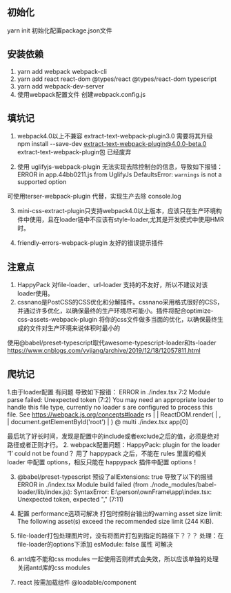 ## 初始化
  yarn init  初始化配置package.json文件 
## 安装依赖
  1. yarn add webpack webpack-cli   
  2. yarn add react react-dom @types/react @types/react-dom typescript
  3. yarn add webpack-dev-server
  4. 使用webpack配置文件 创建webpack.config.js 
## 填坑记
  1. webpack4.0以上不兼容 extract-text-webpack-plugin3.0  需要将其升级  npm install --save-dev extract-text-webpack-plugin@4.0.0-beta.0   
  extract-text-webpack-plugin包  已经废弃

  2. 使用 uglifyjs-webpack-plugin 无法实现去除控制台的信息，导致如下报错： 
      ERROR in app.44bb0211.js from UglifyJs
      DefaultsError: `warnings` is not a supported option

  可使用terser-webpack-plugin 代替，实现生产去除 console.log

  3. mini-css-extract-plugin只支持webpack4.0以上版本，应该只在生产环境构件中使用，且在loader链中不应该有style-loader,尤其是开发模式中使用HMR时。

  4. friendly-errors-webpack-plugin 友好的错误提示插件

## 注意点
  1. HappyPack 对file-loader、url-loader 支持的不友好，所以不建议对该loader使用。
  2. cssnano是PostCSS的CSS优化和分解插件。cssnano采用格式很好的CSS，并通过许多优化，以确保最终的生产环境尽可能小。插件将配合optimize-css-assets-webpack-plugin 将你的css文件做多当面的优化，以确保最终生成的文件对生产环境来说体积时最小的


  使用@babel/preset-typescript取代awesome-typescript-loader和ts-loader  https://www.cnblogs.com/vvjiang/archive/2019/12/18/12057811.html

## 爬坑记
  1.由于loader配置 有问题 导致如下报错：
  ERROR in ./index.tsx 7:2
  Module parse failed: Unexpected token (7:2)
  You may need an appropriate loader to handle this file type, currently no loader
  s are configured to process this file. See https://webpack.js.org/concepts#loade
  rs
  |
  | ReactDOM.render(
  |   <Hello compiler="typeScript" framework="react" />,
  |   document.getElementById('root')
  | )
  @ multi ./index.tsx app[0]

  最后坑了好长时间，发现是配置中的include或者exclude之后的值，必须是绝对路径或者正则才行。
2. webpack配置问题：HappyPack: plugin for the loader ‘1’ could not be found？
  用了 happypack 之后，不能在 rules 里面的相关 loader 中配置 options，相反只能在 happypack 插件中配置 options！

3. @babel/preset-typescript 预设了allExtensions: true 导致了以下的报错
  ERROR in ./index.tsx
  Module build failed (from ./node_modules/babel-loader/lib/index.js):
  SyntaxError: E:\person\ownFrame\app\index.tsx: Unexpected token, expected "," (7:11)

4. 配置 performance选项可解决 打包时控制台输出的warning asset size limit: The following asset(s) exceed the recommended size limit (244 KiB).

5. file-loader打包处理图片时，没有将图片打包到指定的路径下？？？
   处理：在file-loader的options下添加 esModule: false 属性  可解决  
6. antd库不能和css modules 一起使用否则样式会失效，所以应该单独的处理关闭antd库的css modules

7. react 按需加载组件   @loadable/component
